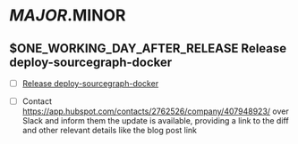 <!--
DO NOTE COPY THIS ISSUE TEMPLATE MANUALLY. Use `yarn run release tracking-issue:create` from the
`dev/release` directory in the main repository to create a release tracking issue, instead.

Arguments:
- $MAJOR
- $MINOR
- $ONE_WORKING_DAY_AFTER_RELEASE
-->

# $MAJOR.$MINOR

## $ONE_WORKING_DAY_AFTER_RELEASE Release deploy-sourcegraph-docker 

- [ ] [Release deploy-sourcegraph-docker](https://github.com/sourcegraph/deploy-sourcegraph-docker/blob/master/RELEASING.md)
- [ ] Contact https://app.hubspot.com/contacts/2762526/company/407948923/ over Slack and inform them the update is available, providing a link to the diff and other relevant details like the blog post link


